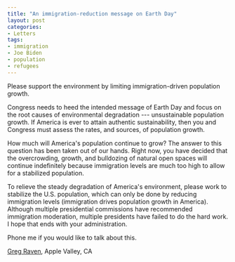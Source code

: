 ```yaml
---
title: "An immigration-reduction message on Earth Day"
layout: post
categories:
- Letters
tags:
- immigration
- Joe Biden
- population
- refugees
---
```


Please support the environment by limiting immigration-driven population growth.

Congress needs to heed the intended message of Earth Day and focus on the root causes of environmental degradation --- unsustainable population growth. If America is ever to attain authentic sustainability, then you and Congress must assess the rates, and sources, of population growth.

How much will America's population continue to grow? The answer to this question has been taken out of our hands. Right now, you have decided that the overcrowding, growth, and bulldozing of natural open spaces will continue indefinitely because immigration levels are much too high to allow for a stabilized population.

To relieve the steady degradation of America's environment, please work to stabilize the U.S. population, which can only be done by reducing immigration levels (immigration drives population growth in America). Although multiple presidential commissions have recommended immigration moderation, multiple presidents have failed to do the hard work. I hope that ends with your administration.

Phone me if you would like to talk about this.

[Greg Raven](https://www.gregraven.org/), Apple Valley, CA